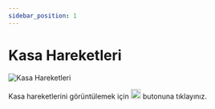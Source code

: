 ```yaml
---
sidebar_position: 1
---
```


# Kasa Hareketleri

![Kasa Hareketleri](/img/perakende-yonetimi/kasa-hareketleri.png)

Kasa hareketlerini görüntülemek için <img src="/img/butonlar/goruntule-buton.png" height="20"/> butonuna tıklayınız. 

